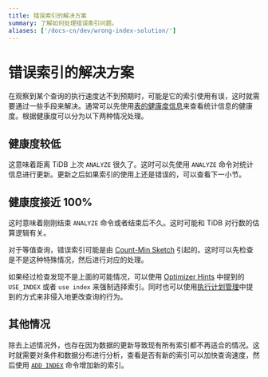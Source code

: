 ```yaml
---
title: 错误索引的解决方案
summary: 了解如何处理错误索引问题。
aliases: ['/docs-cn/dev/wrong-index-solution/']
---
```


# 错误索引的解决方案

在观察到某个查询的执行速度达不到预期时，可能是它的索引使用有误，这时就需要通过一些手段来解决。通常可以先使用[表的健康度信息](/statistics.md#表的健康度信息)来查看统计信息的健康度。根据健康度可以分为以下两种情况处理。

## 健康度较低

这意味着距离 TiDB 上次 `ANALYZE` 很久了。这时可以先使用 `ANALYZE` 命令对统计信息进行更新。更新之后如果索引的使用上还是错误的，可以查看下一小节。

## 健康度接近 100%

这时意味着刚刚结束 `ANALYZE` 命令或者结束后不久。这时可能和 TiDB 对行数的估算逻辑有关。

对于等值查询，错误索引可能是由 [Count-Min Sketch](/statistics.md#count-min-sketch) 引起的。这时可以先检查是不是这种特殊情况，然后进行对应的处理。

如果经过检查发现不是上面的可能情况，可以使用 [Optimizer Hints](/optimizer-hints.md#use_indext1_name-idx1_name--idx2_name-) 中提到的 `USE_INDEX` 或者 `use index` 来强制选择索引。同时也可以使用[执行计划管理](/sql-plan-management.md)中提到的方式来非侵入地更改查询的行为。

## 其他情况

除去上述情况外，也存在因为数据的更新导致现有所有索引都不再适合的情况。这时就需要对条件和数据分布进行分析，查看是否有新的索引可以加快查询速度，然后使用 [`ADD INDEX`](/sql-statements/sql-statement-add-index.md) 命令增加新的索引。
